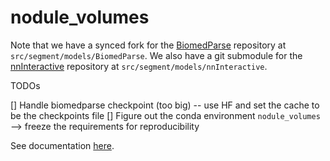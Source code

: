 # nodule_volumes

Note that we have a synced fork for the [BiomedParse](https://github.com/evanrubel/BiomedParse) repository at `src/segment/models/BiomedParse`. We also have a git submodule for the [nnInteractive](https://github.com/MIC-DKFZ/nnInteractive) repository at `src/segment/models/nnInteractive`.

TODOs

[] Handle biomedparse checkpoint (too big) -- use HF and set the cache to be the checkpoints file
[] Figure out the conda environment `nodule_volumes` --> freeze the requirements for reproducibility

See documentation [here](https://docs.google.com/document/d/1My76WuBxeqBuQXIBevDKrWPAox0fJdXXWl1wikzfgds/edit?usp=sharing).
